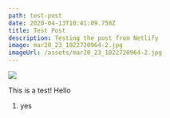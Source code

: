 ```yaml
---
path: test-post
date: 2020-04-13T10:41:09.758Z
title: Test Post
description: Testing the post from Netlify
image: mar20_23_1022720964-2.jpg
imageUrl: /assets/mar20_23_1022720964-2.jpg
---
```



![](/assets/mar20_23_1022720964-2.jpg)



This is a test! Hello

1. yes